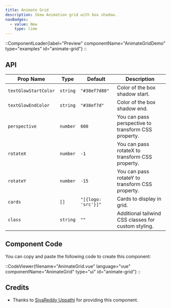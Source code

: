 ```yaml
---
title: Animate Grid
description: Skew Animation grid with box shadow.
navBadges:
  - value: New
    type: lime
---
```


::ComponentLoader{label="Preview" componentName="AnimateGridDemo" type="examples" id="animate-grid"}
::

## API

| Prop Name            | Type     | Default             | Description                                         |
| -------------------- | -------- | ------------------- | --------------------------------------------------- |
| `textGlowStartColor` | `string` | `"#38ef7d80"`       | Color of the box shadow start.                      |
| `textGlowEndColor`   | `string` | `"#38ef7d"`         | Color of the box shadow end.                        |
| `perspective`        | `number` | `600`               | You can pass perspective to transform CSS property. |
| `rotateX`            | `number` | `-1`                | You can pass rotateX to transform CSS property.     |
| `rotateY`            | `number` | `-15`               | You can pass rotateY to transform CSS property.     |
| `cards`              | `[]`     | `"[{logo: 'src'}]"` | Cards to display in grid.                           |
| `class`              | `string` | `""`                | Additional tailwind CSS classes for custom styling. |

## Component Code

You can copy and paste the following code to create this component:

::CodeViewer{filename="AnimateGrid.vue" language="vue" componentName="AnimateGrid" type="ui" id="animate-grid"}
::

## Credits

- Thanks to [SivaReddy Uppathi](https://github.com/sivareddyuppathi) for providing this component.
